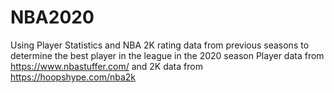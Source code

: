 # NBA2020
Using Player Statistics and NBA 2K rating data from previous seasons to determine the best player in the league in the 2020 season
Player data from https://www.nbastuffer.com/ and 2K data from https://hoopshype.com/nba2k

